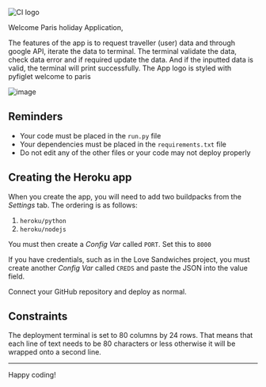 ![CI logo](https://codeinstitute.s3.amazonaws.com/fullstack/ci_logo_small.png)

Welcome Paris holiday Application,



The features of the app is to request traveller (user) data and through google API, iterate the data to terminal. The terminal validate the data, check data error and if required update the data. And if the inputted data is valid, the terminal will print successfully. The App logo is styled with pyfiglet welcome to paris

![image](https://user-images.githubusercontent.com/122373462/235650299-b2fdab04-083a-467c-9d3e-43655e3b7179.png)

## Reminders

* Your code must be placed in the `run.py` file
* Your dependencies must be placed in the `requirements.txt` file
* Do not edit any of the other files or your code may not deploy properly

## Creating the Heroku app

When you create the app, you will need to add two buildpacks from the _Settings_ tab. The ordering is as follows:

1. `heroku/python`
2. `heroku/nodejs`

You must then create a _Config Var_ called `PORT`. Set this to `8000`

If you have credentials, such as in the Love Sandwiches project, you must create another _Config Var_ called `CREDS` and paste the JSON into the value field.

Connect your GitHub repository and deploy as normal.

## Constraints

The deployment terminal is set to 80 columns by 24 rows. That means that each line of text needs to be 80 characters or less otherwise it will be wrapped onto a second line.

-----
Happy coding!
